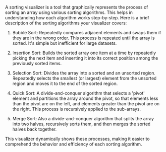 A sorting visualizer is a tool that graphically represents the process of sorting an array using various sorting algorithms. This helps in understanding how each algorithm works step-by-step. Here is a brief description of the sorting algorithms your visualizer covers:

1. Bubble Sort: Repeatedly compares adjacent elements and swaps them if they are in the wrong order. This process is repeated until the array is sorted. It's simple but inefficient for large datasets.

2. Insertion Sort: Builds the sorted array one item at a time by repeatedly picking the next item and inserting it into its correct position among the previously sorted items.

3. Selection Sort: Divides the array into a sorted and an unsorted region. Repeatedly selects the smallest (or largest) element from the unsorted region and moves it to the end of the sorted region.

4. Quick Sort: A divide-and-conquer algorithm that selects a 'pivot' element and partitions the array around the pivot, so that elements less than the pivot are on the left, and elements greater than the pivot are on the right. This process is recursively applied to the sub-arrays.
 
5. Merge Sort: Also a divide-and-conquer algorithm that splits the array into two halves, recursively sorts them, and then merges the sorted halves back together.

This visualizer dynamically shows these processes, making it easier to comprehend the behavior and efficiency of each sorting algorithm.